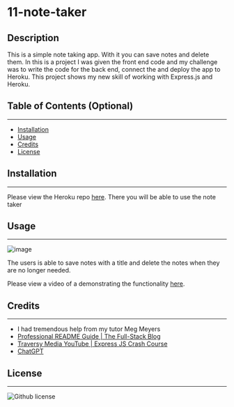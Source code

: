 # 11-note-taker

## Description
This is a simple note taking app. With it you can save notes and delete them. In this is a project I was given the front end code and my challenge was to write the code for the back end, connect the and deploy the app to Heroku. This project shows my new skill of working with Express.js and Heroku.


## Table of Contents (Optional)
----

- [Installation](#installation)
- [Usage](#usage)
- [Credits](#credits)
- [License](#license)

## Installation
----

Please view the Heroku repo [here](https://note-taker-012-513bef078650.herokuapp.com). There you will be able to
use the note taker

## Usage
----

![image](https://github.com/aimeedarling/note-taker/assets/127796444/413526cc-f72c-48ee-8110-fbc869ec6550)

The users is able to save notes with a title and delete the notes when they are no longer needed. 

Please view a video of a demonstrating the functionality [here](https://drive.google.com/file/d/1HoqP7h63c-5o1cBkPFEfQdb5t12SwejC/view).  

## Credits
----

- I had tremendous help from my tutor Meg Meyers  
- [Professional README Guide | The Full-Stack Blog](https://coding-boot-camp.github.io/full-stack/github/professional-readme-guide)  
- [Traversy Media YouTube | Express JS Crash Course](https://www.youtube.com/watch?v=L72fhGm1tfE&ab_channel=TraversyMedia)  
- [ChatGPT](https://chat.openai.com/)

## License
----

  ![Github license](https://img.shields.io/badge/license-MIT-pink.svg)